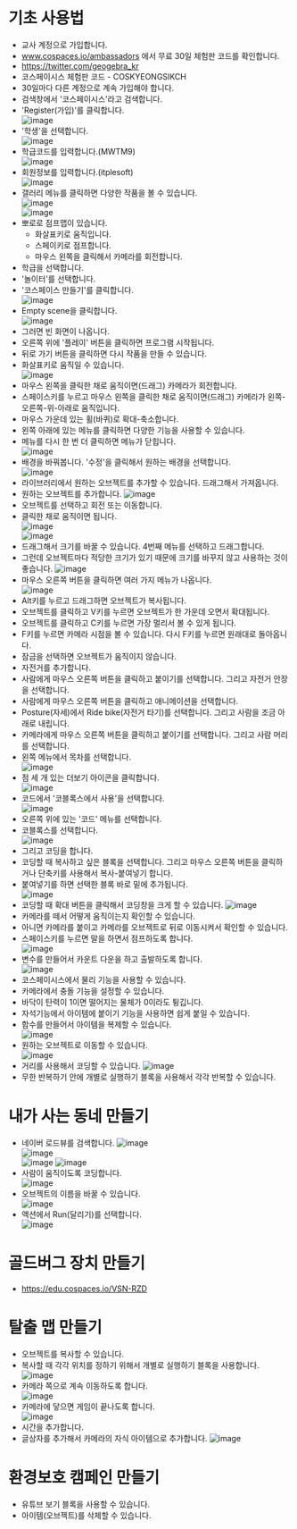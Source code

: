 # 기초 사용법
* 교사 계정으로 가입합니다.
* www.cospaces.io/ambassadors 에서 무료 30일 체험판 코드를 확인합니다.
* https://twitter.com/geogebra_kr
* 코스페이시스 체험판 코드 - COSKYEONGSIKCH
* 30일마다 다른 계정으로 계속 가입해야 합니다.
* 검색창에서 '코스페이시스'라고 검색합니다.
* 'Register(가입)'를 클릭합니다.   
![image](https://github.com/itple-sw/cospaces/assets/76088532/25f02605-ab36-4453-a52b-ae34fea7eda3)
* '학생'을 선택합니다.   
![image](https://github.com/itple-sw/cospaces/assets/76088532/79621128-bde0-4ca1-aa54-6283d10ca225)
* 학급코드를 입력합니다.(MWTM9)  
![image](https://github.com/itple-sw/cospaces/assets/76088532/023b41c6-248f-4ea8-bb68-96d617cfe5ec)
* 회원정보를 입력합니다.(itplesoft)   
![image](https://github.com/itple-sw/cospaces/assets/76088532/f9e16dc3-05f3-4863-8b14-4d07b44ed31d)
* 갤러리 메뉴를 클릭하면 다양한 작품을 볼 수 있습니다.      
![image](https://github.com/itple-sw/cospaces/assets/76088532/ac30964d-11ca-4ce9-b1d5-324602a75137)   
![image](https://github.com/itple-sw/cospaces/assets/76088532/164a9ea6-ad74-42cd-8f6f-483455977b55)
* 뽀로로 점프맵이 있습니다.
  * 화살표키로 움직입니다.
  * 스페이키로 점프합니다.
  * 마우스 왼쪽을 클릭해서 카메라를 회전합니다.
* 학급을 선택합니다.
* '놀이터'를 선택합니다.
* '코스페이스 만들기'를 클릭합니다.   
![image](https://github.com/itple-sw/cospaces/assets/76088532/0b658e5d-fbad-4fd7-8c9d-4d14399c1ee4)
* Empty scene을 클릭합니다.   
![image](https://github.com/itple-sw/cospaces/assets/76088532/59a4754e-2e95-4e4c-8b11-6ddc0425b67c)
* 그러면 빈 화면이 나옵니다.
* 오른쪽 위에 '플레이' 버튼을 클릭하면 프로그램 시작됩니다.
* 뒤로 가기 버튼을 클릭하면 다시 작품을 만들 수 있습니다.
* 화살표키로 움직일 수 있습니다.   
![image](https://github.com/itple-sw/cospaces/assets/76088532/c74740b4-8a66-49d8-83db-a100fc308134)
* 마우스 왼쪽을 클릭한 채로 움직이면(드래그) 카메라가 회전합니다.
* 스페이스키를 누르고 마우스 왼쪽을 클릭한 채로 움직이면(드래그) 카메라가 왼쪽-오른쪽-위-아래로 움직입니다.
* 마우스 가운데 있는 휠(바퀴)로 확대-축소합니다.
* 왼쪽 아래에 있는 메뉴를 클릭하면 다양한 기능을 사용할 수 있습니다.
* 메뉴를 다시 한 번 더 클릭하면 메뉴가 닫힙니다.   
![image](https://github.com/itple-sw/cospaces/assets/76088532/cf194771-7473-48fb-a0e5-ba8a0fa5cc13)
* 배경을 바꿔봅니다. '수정'을 클릭해서 원하는 배경을 선택합니다.   
![image](https://github.com/itple-sw/cospaces/assets/76088532/fcac09d8-9cdf-48ef-beab-849be90ad8d0)
* 라이브러리에서 원하는 오브젝트를 추가할 수 있습니다. 드래그해서 가져옵니다.
* 원하는 오브젝트를 추가합니다.
![image](https://github.com/itple-sw/cospaces/assets/76088532/93264697-7a87-4ca1-bb8d-bab00bd5cb44)
* 오브젝트를 선택하고 회전 또는 이동합니다.
* 클릭한 채로 움직이면 됩니다.   
![image](https://github.com/itple-sw/cospaces/assets/76088532/2f1c2681-260f-49d9-98c8-b61b038b6ba1)     
![image](https://github.com/itple-sw/cospaces/assets/76088532/ef2ce2ce-9bba-431b-a700-fa30b426eb29)
* 드래그해서 크기를 바꿀 수 있습니다. 4번째 메뉴를 선택하고 드래그합니다.
* 그런데 오브젝트마다 적당한 크기가 있기 때문에 크기를 바꾸지 않고 사용하는 것이 좋습니다. 
![image](https://github.com/itple-sw/cospaces/assets/76088532/ad94a353-43b0-4c50-85bb-d63498d19b03)
* 마우스 오른쪽 버튼을 클릭하면 여러 가지 메뉴가 나옵니다.   
![image](https://github.com/itple-sw/cospaces/assets/76088532/b8fa4847-9e56-42ad-8147-546f701ce435)
* Alt키를 누르고 드래그하면 오브젝트가 복사됩니다.
* 오브젝트를 클릭하고 V키를 누르면 오브젝트가 한 가운데 오면서 확대됩니다.
* 오브젝트를 클릭하고 C키를 누르면 가장 멀리서 볼 수 있게 됩니다.
* F키를 누르면 카메라 시점을 볼 수 있습니다. 다시 F키를 누르면 원래대로 돌아옵니다.
* 잠금을 선택하면 오브젝트가 움직이지 않습니다.
* 자전거를 추가합니다.
* 사람에게 마우스 오른쪽 버튼을 클릭하고 붙이기를 선택합니다. 그리고 자전거 안장을 선택합니다.
* 사람에게 마우스 오른쪽 버튼을 클릭하고 애니메이션을 선택합니다.
* Posture(자세)에서 Ride bike(자전거 타기)를 선택합니다. 그리고 사람을 조금 아래로 내립니다.
* 카메라에게 마우스 오른쪽 버튼을 클릭하고 붙이기를 선택합니다. 그리고 사람 머리를 선택합니다.
* 왼쪽 메뉴에서 목차를 선택합니다.   
![image](https://github.com/itple-sw/cospaces/assets/76088532/d11c6d7d-0c92-44d1-848c-7b062c9cd603)
* 점 세 개 있는 더보기 아이콘을 클릭합니다.   
![image](https://github.com/itple-sw/cospaces/assets/76088532/def8c55d-c0ae-4945-b602-30edf493046e)
* 코드에서 '코블록스에서 사용'을 선택합니다.   
![image](https://github.com/itple-sw/cospaces/assets/76088532/e73fa64c-8881-4dc8-951a-def18d780f68)
* 오른쪽 위에 있는 '코드' 메뉴를 선택합니다.
* 코블록스를 선택합니다.   
![image](https://github.com/itple-sw/cospaces/assets/76088532/cd6f2783-8e43-4c76-87b2-817c9c806bf2)
* 그리고 코딩을 합니다.
* 코딩할 때 복사하고 싶은 블록을 선택합니다. 그리고 마우스 오른쪽 버튼을 클릭하거나 단축키를 사용해서 복사-붙여넣기 합니다.
* 붙여넣기를 하면 선택한 블록 바로 밑에 추가됩니다.   
![image](https://github.com/itple-sw/cospaces/assets/76088532/939bb259-5d58-4353-84ba-5e00704b5660)
* 코딩할 때 확대 버튼을 클릭해서 코딩창을 크게 할 수 있습니다.
![image](https://github.com/itple-sw/cospaces/assets/76088532/0f03bc2a-7f0c-410a-892b-161c89932c15)
* 카메라를 떼서 어떻게 움직이는지 확인할 수 있습니다.
* 아니면 카메라를 붙이고 카메라를 오브젝트로 뒤로 이동시켜서 확인할 수 있습니다.
* 스페이스키를 누르면 말을 하면서 점프하도록 합니다.   
![image](https://github.com/itple-sw/cospaces/assets/76088532/2db6c762-fa83-4497-a758-0f8754374acc)
* 변수를 만들어서 카운트 다운을 하고 출발하도록 합니다.   
![image](https://github.com/itple-sw/cospaces/assets/76088532/f900415d-57a7-4b8c-ac72-edf51da75a39)
* 코스페이시스에서 물리 기능을 사용할 수 있습니다.
* 카메라에서 충돌 기능을 설정할 수 있습니다.
* 바닥이 탄력이 1이면 떨어지는 물체가 0이라도 튕깁니다.
* 자석기능에서 아이템에 붙이기 기능을 사용하면 쉽게 붙일 수 있습니다.
* 함수를 만들어서 아이템을 복제할 수 있습니다.   
![image](https://github.com/itple-sw/cospaces/assets/76088532/a9239832-743b-41ad-9aa1-4d202fa49bd8)
* 원하는 오브젝트로 이동할 수 있습니다.   
![image](https://github.com/itple-sw/cospaces/assets/76088532/de5e2b09-c7bb-45e5-a587-a12ef758d50f)
* 거리를 사용해서 코딩할 수 있습니다.
![image](https://github.com/itple-sw/cospaces/assets/76088532/0f89caf6-ef50-47b2-bcd5-5aa6a499ad4a)
* 무한 반복하기 안에 개별로 실행하기 블록을 사용해서 각각 반복할 수 있습니다.

# 내가 사는 동네 만들기
* 네이버 로드뷰를 검색합니다.
![image](https://github.com/itple-sw/cospaces/assets/76088532/714e83d9-d1f4-49f9-8374-164b951884b8)   
![image](https://github.com/itple-sw/cospaces/assets/76088532/1809f6fe-802d-46d1-a02f-afaa15789559)   
![image](https://github.com/itple-sw/cospaces/assets/76088532/0cc2161a-0ec3-43ff-97a5-920eac2dc1d9)
![image](https://github.com/itple-sw/cospaces/assets/76088532/8d4c4fcd-3739-41e8-ad17-fad0b2fbb2d8)
* 사람이 움직이도록 코딩합니다.   
![image](https://github.com/itple-sw/cospaces/assets/76088532/a73569a6-7911-4432-aca5-43f68c953e84)
* 오브젝트의 이름을 바꿀 수 있습니다.    
![image](https://github.com/itple-sw/cospaces/assets/76088532/a0597bb9-0c1a-4cbe-92e3-638524213c36)
* 액션에서 Run(달리기)를 선택합니다.   
![image](https://github.com/itple-sw/cospaces/assets/76088532/ffa547ab-bb96-4bfb-b1da-e3e85e95564b)

# 골드버그 장치 만들기
* https://edu.cospaces.io/VSN-RZD

# 탈출 맵 만들기
* 오브젝트를 복사할 수 있습니다.
* 복사할 때 각각 위치를 정하기 위해서 개별로 실행하기 블록을 사용합니다.
![image](https://github.com/itple-sw/cospaces/assets/76088532/7d26d9bb-ab92-4504-97a6-36d1bdb1a980)
* 카메라 쪽으로 계속 이동하도록 합니다.   
![image](https://github.com/itple-sw/cospaces/assets/76088532/137445f6-97ce-47b1-a7b2-74dd59b2adf6)
* 카메라에 닿으면 게임이 끝나도록 합니다.    
![image](https://github.com/itple-sw/cospaces/assets/76088532/de429020-9408-4290-a744-3dba36822402)
* 시간을 추가합니다.
* 글상자를 추가해서 카메라의 자식 아이템으로 추가합니다.
![image](https://github.com/itple-sw/cospaces/assets/76088532/8136bc6d-0c05-455b-8839-4bb6e671600d)


# 환경보호 캠페인 만들기
* 유튜브 보기 블록을 사용할 수 있습니다.
* 아이템(오브젝트)를 삭제할 수 있습니다.
